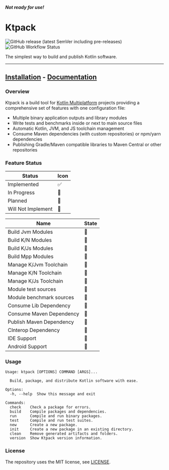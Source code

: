 ***Not ready for use!***

Ktpack
===
![GitHub release (latest SemVer including pre-releases)](https://img.shields.io/github/v/release/drewcarlson/ktpack?include_prereleases)
![GitHub Workflow Status](https://img.shields.io/github/workflow/status/drewcarlson/ktpack/Tests?label=Tests)

The simplest way to build and publish Kotlin software.

---
**[Installation](https://drewcarlson.github.io/ktpack/)** -
**[Documentation](https://drewcarlson.github.io/ktpack/)**
---

### Overview

Ktpack is a build tool for [Kotlin Multiplatform](https://kotl.in/multiplatform) projects
providing a comprehensive set of features with one configuration file:

- Multiple binary application outputs and library modules
- Write tests and benchmarks inside or next to main source files
- Automatic Kotlin, JVM, and JS toolchain management
- Consume Maven dependencies (with custom repositories) or npm/yarn dependencies
- Publishing Gradle/Maven compatible libraries to Maven Central or other repositories

### Feature Status

| Status             | Icon                   |
|--------------------|------------------------|
| Implemented        | :white_check_mark:     |
| In Progress        | :large_blue_circle:    |
| Planned            | :large_orange_diamond: |
| Will Not Implement | :red_circle:           |

| Name                     | State                   |
|--------------------------|-------------------------|
| Build Jvm Modules        | :large_blue_circle:     |
| Build K/N Modules        | :large_blue_circle:     |
| Build K/Js Modules       | :large_blue_circle:     |
| Build Mpp Modules        | :large_blue_circle:     |
| Manage K/Jvm Toolchain   | :large_blue_circle:     |
| Manage K/N Toolchain     | :large_blue_circle:     |
| Manage K/Js Toolchain    | :large_blue_circle:     |
| Module test sources      | :large_blue_circle:     |
| Module benchmark sources | :large_orange_diamond:  |
| Consume Lib Dependency   | :large_orange_diamond:  |
| Consume Maven Dependency | :large_orange_diamond:  |
| Publish Maven Dependency | :large_orange_diamond:  |
| CInterop Dependency      | :large_orange_diamond:  |
| IDE Support              | :large_orange_diamond:  |
| Android Support          | :red_circle:            |

### Usage

```
Usage: ktpack [OPTIONS] COMMAND [ARGS]...

  Build, package, and distribute Kotlin software with ease.

Options:
  -h, --help  Show this message and exit

Commands:
  check    Check a package for errors.
  build    Compile packages and dependencies.
  run      Compile and run binary packages.
  test     Compile and run test suites.
  new      Create a new package.
  init     Create a new package in an existing directory.
  clean    Remove generated artifacts and folders.
  version  Show Ktpack version information.
```

### License

The repository uses the MIT license, see [LICENSE](LICENSE).
